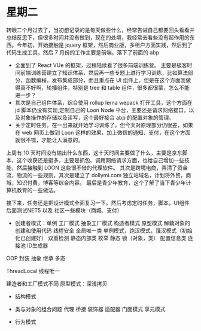# 星期二

转眼二个月过去了，当初想记录的是每天做些什么，经常告诫自己都要回头看看并总结反思下，但很多时间并没有做到，现在的处境，我经常去看些没有起作用的东西。今年初，开始接触是 jquery 框架，然后商业版，多租户方面实践，然后到了代码生成工具，然后 7 月份的工作主要是前端，落下了前面的 abp

- 全面到了 React VUe 的框架，过程陆续看了很多前端训练营。 主要是极客时间前端训练营建立了知识体系，然后再一些专题上进行学习训练，比如算法部分，函数编程，发布集成部分，而且重点在 UI 组件上，但是在这个方面我做得真不好啊，轮播组件，特别是 tree 和 table 组件，很多都很蒙，怎么不能进一步？
- 其次是自己组件体系，综合使用 rollup lerna wepack 打开工具，这个方面在 jd 脚本仍没有实现,定制自己的 Loon Node 平台，主要还是请求网络接口，以及对象操作的存储以及读写，这个最好接合 abp 的配置对象的管理。
- 关于定时任务，在一出来就开始学习训练了，但今天对原理部分仍很差，如果在 web 网页上做到 Loon 这样的效果，加上微信的通知、支付，在这个方面就很不错，才能让人满意的。

上周有 10 天时间没有输出什么东西，这十天时间主要做了什么，主要是京东脚本，这个收获还是挺多，主要是抓包、调用网络请求方面，也给自己增加一些技能，然后接触到 LOON 这些很不借的代理软件。
其次是跨境电商，弄清了资金流，物流的一些规则，其次是建立了 dollymi.com 独立站域名，计划将外贸，商城，知识付费，博客等综合内容。
最后是青少年教育，这个了解了当下青少年计算机教育的一些做法。

接下来，任务还是把设计模式全面复习一下，然后考虑定时任务，脚本，UI组件
后面测试NET5 以及 社区一些模块（商城、支付）

- 创建者模式：单例 工厂模式 抽象工厂模式 构造者模式 原型模式
解藕对象的创建和使用代码
线程安全 全局唯一类  单例模式，饱汉模式，饿汉模式（初始化已创建好） 双重检测  静态内部类 枚举
 静态 锁（对象，类）
 配置信息类 连接池 ID生成器

 OOP 封装 抽象 继承 多态

 ThreadLocal 线程唯一

 建造者和工厂模式不同
 原型模式：深浅拷贝  


- 结构模式
- 类与对象的组合问题
代理  桥接 装饰器 适配器 门面模式 享元模式

- 行为模式
